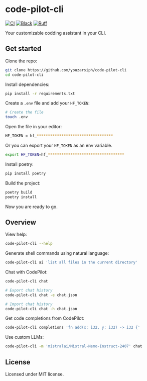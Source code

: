 # code-pilot-cli

[![CI](https://github.com/youzarsiph/code-pilot-cli/actions/workflows/ci.yml/badge.svg)](https://github.com/youzarsiph/code-pilot-cli/actions/workflows/ci.yml)
[![Black](https://github.com/youzarsiph/code-pilot-cli/actions/workflows/black.yml/badge.svg)](https://github.com/youzarsiph/code-pilot-cli/actions/workflows/black.yml)
[![Ruff](https://github.com/youzarsiph/code-pilot-cli/actions/workflows/ruff.yml/badge.svg)](https://github.com/youzarsiph/code-pilot-cli/actions/workflows/ruff.yml)

Your customizable codding assistant in your CLI.

## Get started

Clone the repo:

```bash
git clone https://github.com/youzarsiph/code-pilot-cli
cd code-pilot-cli
```

Install dependencies:

```bash
pip install -r requirements.txt
```

Create a `.env` file and add your `HF_TOKEN`:

```bash
# Create the file
touch .env
```

Open the file in your editor:

```bash
HF_TOKEN = hf_**********************************
```

Or you can export your `HF_TOKEN` as an env variable.

```bash
export HF_TOKEN=hf_**********************************
```

Install poetry:

```bash
pip install poetry
```

Build the project:

```bash
poetry build
poetry install
```

Now you are ready to go.

## Overview

View help:

```bash
code-pilot-cli --help
```

Generate shell commands using natural language:

```bash
code-pilot-cli ai 'list all files in the current directory'
```

Chat with CodePilot:

```bash
code-pilot-cli chat

# Export chat history
code-pilot-cli chat -e chat.json

# Import chat history
code-pilot-cli chat -h chat.json
```

Get code completions from CodePilot:

```bash
code-pilot-cli completions 'fn add(x: i32, y: i32) -> i32 {'
```

Use custom LLMs:

```bash
code-pilot-cli -m 'mistralai/Mistral-Nemo-Instruct-2407' chat
```

## License

Licensed under MIT license.
